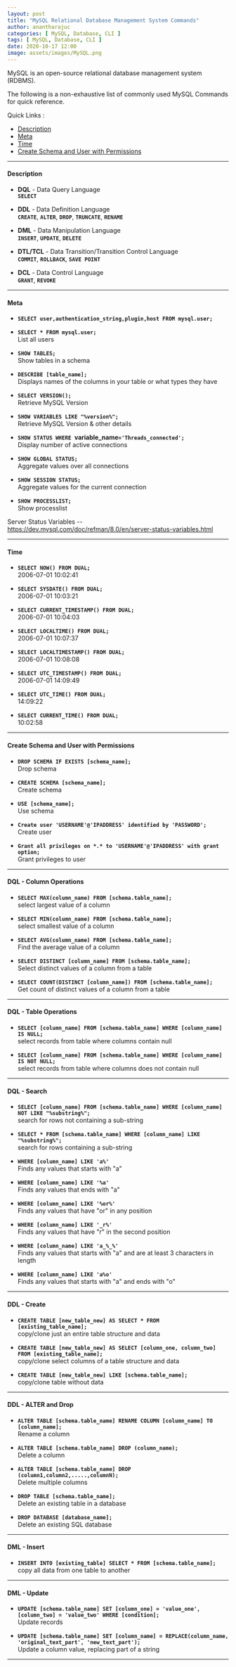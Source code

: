```yaml
---
layout: post
title: "MySQL Relational Database Management System Commands"
author: anantharajuc
categories: [ MySQL, Database, CLI ]
tags: [ MySQL, Database, CLI ]
date: 2020-10-17 12:00
image: assets/images/MySQL.png
---
```


MySQL is an open-source relational database management system (RDBMS). 

The following is a non-exhaustive list of commonly used MySQL Commands for quick reference.


Quick Links :

- [Description](#description)
- [Meta](#meta)
- [Time](#time)
- [Create Schema and User with Permissions](#create-schema-and-user-with-permissions)

---

#### Description

*	**DQL** - Data Query Language  
**`SELECT`** 

*	**DDL** - Data Definition Language  
**`CREATE`**, **`ALTER`**, **`DROP`**, **`TRUNCATE`**, **`RENAME`**    

*	**DML** - Data Manipulation Language  
**`INSERT`**, **`UPDATE`**, **`DELETE`**      

*	**DTL/TCL** - Data Transition/Transition Control Language  
**`COMMIT`**, **`ROLLBACK`**, **`SAVE POINT`** 

*	**DCL** - Data Control Language  
**`GRANT`**, **`REVOKE`**              

---

#### Meta

*	**`SELECT user,authentication_string,plugin,host FROM mysql.user;`**  

*	**`SELECT * FROM mysql.user;`**  
List all users                                                  

*	**`SHOW TABLES;`**  
Show tables in a schema                                        

*	**`DESCRIBE [table_name];`**  
Displays names of the columns in your table or what types they have

*	**`SELECT VERSION();`**  
Retrieve MySQL Version                                          

*	**`SHOW VARIABLES LIKE "%version%";`**  
Retrieve MySQL Version & other details                           

*	**`SHOW STATUS WHERE `variable_name`='Threads_connected';`**  
Display number of active connections                             

*	**`SHOW GLOBAL STATUS;`**  
Aggregate values over all connections                            

*	**`SHOW SESSION STATUS;`**  
Aggregate values for the current connection  

*	**`SHOW PROCESSLIST;`**  
Show processlist                                                

Server Status Variables -- https://dev.mysql.com/doc/refman/8.0/en/server-status-variables.html

---

#### Time

*	**`SELECT NOW() FROM DUAL;`**  
2006-07-01 10:02:41

*	**`SELECT SYSDATE() FROM DUAL;`**  
2006-07-01 10:03:21

*	**`SELECT CURRENT_TIMESTAMP() FROM DUAL;`**  
2006-07-01 10:04:03

*	**`SELECT LOCALTIME() FROM DUAL;`**  
2006-07-01 10:07:37 

*	**`SELECT LOCALTIMESTAMP() FROM DUAL;`**  
2006-07-01 10:08:08

*	**`SELECT UTC_TIMESTAMP() FROM DUAL;`**  
2006-07-01 14:09:49

*	**`SELECT UTC_TIME() FROM DUAL;`**  
14:09:22        

*	**`SELECT CURRENT_TIME() FROM DUAL;`**  
10:02:58          

---

#### Create Schema and User with Permissions

*	**`DROP SCHEMA IF EXISTS [schema_name];`**  
Drop schema

*	**`CREATE SCHEMA [schema_name];`**  
Create schema

*	**`USE [schema_name];`**  
Use schema

*	**`Create user 'USERNAME'@'IPADDRESS' identified by 'PASSWORD';`**  
Create user 

*	**`Grant all privileges on *.* to 'USERNAME'@'IPADDRESS' with grant option;`**  
Grant privileges to user

---

#### DQL - Column Operations

*	**`SELECT MAX(column_name) FROM [schema.table_name];`**  
select largest value of a column

*	**`SELECT MIN(column_name) FROM [schema.table_name];`**  
select smallest value of a column

*	**`SELECT AVG(column_name) FROM [schema.table_name];`**  
Find the average value of a column

*	**`SELECT DISTINCT [column_name] FROM [schema.table_name];`**  
Select distinct values of a column from a table

*	**`SELECT COUNT(DISTINCT [column_name]) FROM [schema.table_name];`**  
Get count of distinct values of a column from a table

---

#### DQL - Table Operations

*	**`SELECT [column_name] FROM [schema.table_name] WHERE [column_name] IS NULL;`**  
select records from table where columns contain null

*	**`SELECT [column_name] FROM [schema.table_name] WHERE [column_name] IS NOT NULL;`**  
select records from table where columns does not contain null

---

#### DQL - Search

*	**`SELECT [column_name] FROM [schema.table_name] WHERE [column_name] NOT LIKE "%substring%";`**  
search for rows not containing a sub-string

*	**`SELECT * FROM [schema.table_name] WHERE [column_name] LIKE "%substring%";`**  
search for rows containing a sub-string

*	**`WHERE [column_name] LIKE 'a%'`**  
Finds any values that starts with "a"

*	**`WHERE [column_name] LIKE '%a'`**  
Finds any values that ends with "a"

*	**`WHERE [column_name] LIKE '%or%'`**  
Finds any values that have "or" in any position

*	**`WHERE [column_name] LIKE '_r%'`**  
Finds any values that have "r" in the second position

*	**`WHERE [column_name] LIKE 'a_%_%'`**  
Finds any values that starts with "a" and are at least 3 characters in length

*	**`WHERE [column_name] LIKE 'a%o'`**  
Finds any values that starts with "a" and ends with "o"

---

#### DDL - Create

*	**`CREATE TABLE [new_table_new] AS SELECT * FROM [existing_table_name];`**  
copy/clone just an entire table structure and data 

*	**`CREATE TABLE [new_table_new] AS SELECT [column_one, column_two] FROM [existing_table_name];`**  
copy/clone select columns of a table structure and data

*	**`CREATE TABLE [new_table_new] LIKE [schema.table_name];`**  
copy/clone table without data

---

#### DDL - ALTER and Drop

*	**`ALTER TABLE [schema.table_name] RENAME COLUMN [column_name] TO [column_name];`**  
Rename a column

*	**`ALTER TABLE [schema.table_name] DROP (column_name);`**  
Delete a column

*	**`ALTER TABLE [schema.table_name] DROP (column1,column2,.....,columnN);`**  
Delete multiple columns

*	**`DROP TABLE [schema.table_name];`**  
Delete an existing table in a database

*	**`DROP DATABASE [database_name];`**  
Delete an existing SQL database

---

#### DML - Insert

*	**`INSERT INTO [existing_table] SELECT * FROM [schema.table_name];`**  
copy all data from one table to another

---

#### DML - Update

*	**`UPDATE [schema.table_name] SET [column_one] = 'value_one', [column_two] = 'value_two' WHERE [condition];`**  
Update records

*	**`UPDATE [schema.table_name] SET [column_name] = REPLACE(column_name, 'original_text_part', 'new_text_part');`**  
Update a column value, replacing part of a string

---